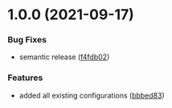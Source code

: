 # 1.0.0 (2021-09-17)


### Bug Fixes

* semantic release ([f4fdb02](https://github.com/datashield/docker-armadillo-rserver-base/commit/f4fdb025fe06a31c4accf720b6c4c0c3854fc655))


### Features

* added all existing configurations ([bbbed83](https://github.com/datashield/docker-armadillo-rserver-base/commit/bbbed83c99cb2c754b3e430f506ee1f29e1d9153))
